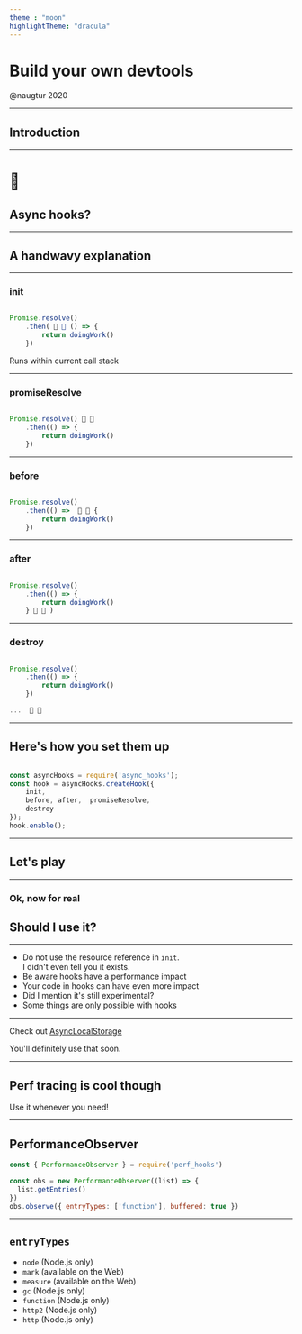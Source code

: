```yaml
---
theme : "moon"
highlightTheme: "dracula"
---
```


# Build your own devtools

@naugtur 2020

---

## Introduction

---

# 🎣
## Async hooks?

---

## A handwavy explanation

---

### init

```js

Promise.resolve()
    .then( 👋 👋 () => {
        return doingWork()
    })

```
Runs within current call stack

---

### promiseResolve

```js

Promise.resolve() 👋 👋
    .then(() => {
        return doingWork()
    })

```

---

### before

```js

Promise.resolve()
    .then(() =>  👋 👋 {
        return doingWork()
    })

```

---

### after

```js

Promise.resolve()
    .then(() => {
        return doingWork()
    } 👋 👋 )

```

---

### destroy

```js

Promise.resolve()
    .then(() => {
        return doingWork()
    })

...  👋 👋 

```

---

## Here's how you set them up


```js

const asyncHooks = require('async_hooks');
const hook = asyncHooks.createHook({    
    init, 
    before, after,  promiseResolve,
    destroy 
});
hook.enable();

```

---

## Let's play

---

### Ok, now for real
## Should I use it?

---


 - Do not use the resource reference in `init`.  
 I didn't even tell you it exists.
 - Be aware hooks have a performance impact
 - Your code in hooks can have even more impact
 - Did I mention it's still experimental?  
 - Some things are only possible with hooks

---


Check out [AsyncLocalStorage](https://nodejs.org/api/async_hooks.html#async_hooks_class_asynclocalstorage)

You'll definitely use that soon.

---

## Perf tracing is cool though

Use it whenever you need!

---

## PerformanceObserver
```js
const { PerformanceObserver } = require('perf_hooks')

const obs = new PerformanceObserver((list) => {
  list.getEntries()
})
obs.observe({ entryTypes: ['function'], buffered: true })
```

---

## `entryTypes`


 - `node` (Node.js only)
 - `mark` (available on the Web)
 - `measure` (available on the Web)
 - `gc` (Node.js only)
 - `function` (Node.js only)
 - `http2` (Node.js only)
 - `http` (Node.js only)
